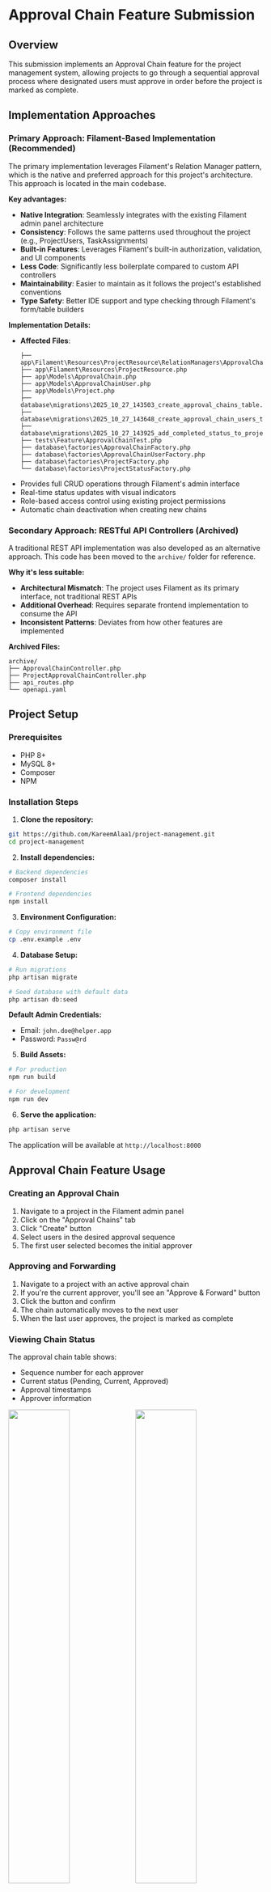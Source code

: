 # Approval Chain Feature Submission

## Overview

This submission implements an Approval Chain feature for the project management system, allowing projects to go through a sequential approval process where designated users must approve in order before the project is marked as complete.

## Implementation Approaches

### Primary Approach: Filament-Based Implementation (Recommended)

The primary implementation leverages Filament's Relation Manager pattern, which is the native and preferred approach for this project's architecture. This approach is located in the main codebase.

**Key advantages:**

- **Native Integration**: Seamlessly integrates with the existing Filament admin panel architecture
- **Consistency**: Follows the same patterns used throughout the project (e.g., ProjectUsers, TaskAssignments)
- **Built-in Features**: Leverages Filament's built-in authorization, validation, and UI components
- **Less Code**: Significantly less boilerplate compared to custom API controllers
- **Maintainability**: Easier to maintain as it follows the project's established conventions
- **Type Safety**: Better IDE support and type checking through Filament's form/table builders

**Implementation Details:**

- **Affected Files**: 
    ```
    ├── app\Filament\Resources\ProjectResource\RelationManagers\ApprovalChainsRelationManager.php
    ├── app\Filament\Resources\ProjectResource.php
    ├── app\Models\ApprovalChain.php
    ├── app\Models\ApprovalChainUser.php
    ├── app\Models\Project.php
    ├── database\migrations\2025_10_27_143503_create_approval_chains_table.php
    ├── database\migrations\2025_10_27_143648_create_approval_chain_users_table.php
    ├── database\migrations\2025_10_27_143925_add_completed_status_to_project_statuses.php
    ├── tests\Feature\ApprovalChainTest.php
    ├── database\factories\ApprovalChainFactory.php
    ├── database\factories\ApprovalChainUserFactory.php
    ├── database\factories\ProjectFactory.php
    └── database\factories\ProjectStatusFactory.php
    ```
- Provides full CRUD operations through Filament's admin interface
- Real-time status updates with visual indicators
- Role-based access control using existing project permissions
- Automatic chain deactivation when creating new chains

### Secondary Approach: RESTful API Controllers (Archived)

A traditional REST API implementation was also developed as an alternative approach. This code has been moved to the `archive/` folder for reference.

**Why it's less suitable:**

- **Architectural Mismatch**: The project uses Filament as its primary interface, not traditional REST APIs
- **Additional Overhead**: Requires separate frontend implementation to consume the API
- **Inconsistent Patterns**: Deviates from how other features are implemented

**Archived Files:**
```
archive/
├── ApprovalChainController.php
├── ProjectApprovalChainController.php
├── api_routes.php
└── openapi.yaml
```

## Project Setup

### Prerequisites

- PHP 8+
- MySQL 8+
- Composer
- NPM

### Installation Steps

1. **Clone the repository:**

```bash
git https://github.com/KareemAlaa1/project-management.git
cd project-management
```

2. **Install dependencies:**

```bash
# Backend dependencies
composer install

# Frontend dependencies
npm install
```

3. **Environment Configuration:**

```bash
# Copy environment file
cp .env.example .env
```

4. **Database Setup:**

```bash
# Run migrations
php artisan migrate

# Seed database with default data
php artisan db:seed
```

**Default Admin Credentials:**
- Email: `john.doe@helper.app`
- Password: `Passw@rd`

5. **Build Assets:**

```bash
# For production
npm run build

# For development
npm run dev
```

6. **Serve the application:**

```bash
php artisan serve
```

The application will be available at `http://localhost:8000`

## Approval Chain Feature Usage

### Creating an Approval Chain

1. Navigate to a project in the Filament admin panel
2. Click on the "Approval Chains" tab
3. Click "Create" button
4. Select users in the desired approval sequence
5. The first user selected becomes the initial approver

### Approving and Forwarding

1. Navigate to a project with an active approval chain
2. If you're the current approver, you'll see an "Approve & Forward" button
3. Click the button and confirm
4. The chain automatically moves to the next user
5. When the last user approves, the project is marked as complete

### Viewing Chain Status

The approval chain table shows:
- Sequence number for each approver
- Current status (Pending, Current, Approved)
- Approval timestamps
- Approver information

<img src="github-contents/27.jpg" width="49%"></img> 
<img src="github-contents/28.jpg" width="49%"></img> 
<img src="github-contents/29.jpg" width="49%"></img> 
<img src="github-contents/30.jpg" width="49%"></img> 
<img src="github-contents/31.jpg" width="49%"></img> 
<img src="github-contents/32.jpg" width="49%"></img> 
<img src="github-contents/33.jpg" width="49%"></img> 
<img src="github-contents/34.jpg" width="49%"></img> 

### Permissions

- **Create/Delete Chains**: Project owners and managers
- **View Chains**: Project owners, managers, and chain participants
- **Approve**: Only the current approver in sequence

## Database Schema

### New Tables

**approval_chains**
```sql
- id (primary key)
- project_id (foreign key to projects)
- created_by (foreign key to users)
- is_active (boolean)
- created_at, updated_at
```

**approval_chain_users**
```sql
- id (primary key)
- approval_chain_id (foreign key to approval_chains)
- user_id (foreign key to users)
- sequence (integer, approval order)
- is_current (boolean)
- approved_at (timestamp, nullable)
- approved_by (foreign key to users, nullable)
- created_at, updated_at
```

### Relationships

- Project `hasMany` ApprovalChain
- ApprovalChain `belongsTo` Project
- ApprovalChain `hasMany` ApprovalChainUser
- ApprovalChainUser `belongsTo` User
- ApprovalChainUser `belongsTo` ApprovalChain

## Testing

Run the feature tests:

```bash
php artisan test --filter ApprovalChain --coverage-html coverage-report
```

**Test Coverage:**

- ✓ Creating approval chains
- ✓ Validating unique users in chain
- ✓ Sequential approval flow
- ✓ Automatic project completion on final approval
- ✓ Authorization checks
- ✓ Chain deactivation on new chain creation

<img src="github-contents/35.jpg" width="49%"></img> 
<img src="github-contents/36.jpg" width="49%"></img> 
## API Documentation

While the primary implementation uses Filament, API endpoints are available through Filament's built-in API. The archived REST API controllers include full OpenAPI/Swagger documentation for reference.

<img src="github-contents/37.jpg" width="99%"></img> 


